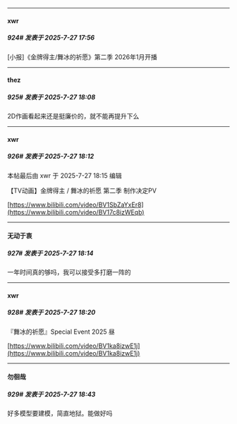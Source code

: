 ﻿
*****

####  xwr  
##### 924#       发表于 2025-7-27 17:56

[小报]《金牌得主/舞冰的祈愿》第二季 2026年1月开播


*****

####  thez  
##### 925#       发表于 2025-7-27 18:08

2D作画看起来还是挺廉价的，就不能再提升下么


*****

####  xwr  
##### 926#       发表于 2025-7-27 18:12

 本帖最后由 xwr 于 2025-7-27 18:15 编辑 

【TV动画】金牌得主 / 舞冰的祈愿 第二季 制作决定PV

[https://www.bilibili.com/video/BV1SbZaYxEr8](https://www.bilibili.com/video/BV17c8izWEqb)

*****

####  无动于衷  
##### 927#       发表于 2025-7-27 18:14

一年时间真的够吗，我可以接受多打磨一阵的


*****

####  xwr  
##### 928#       发表于 2025-7-27 18:20

『舞冰的祈愿』Special Event 2025 昼

[https://www.bilibili.com/video/BV1ka8izwE1j](https://www.bilibili.com/video/BV1ka8izwE1j)


*****

####  勿徊哉  
##### 929#       发表于 2025-7-27 18:43

好多模型要建模，简直地狱。能做好吗

